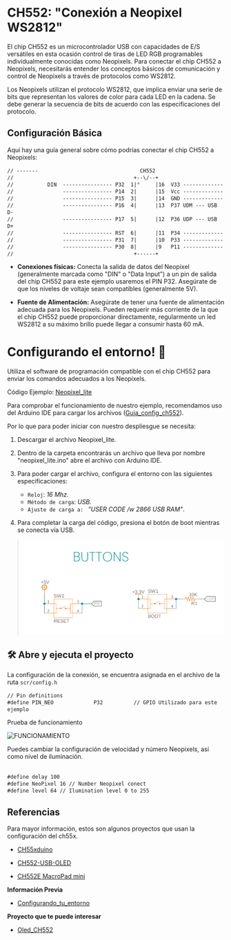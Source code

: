 # CH552: "Conexión a Neopixel WS2812"

El chip CH552 es un microcontrolador USB con capacidades de E/S versátiles en esta ocasión control de  tiras de LED RGB programables individualmente conocidas como Neopixels. Para conectar el chip CH552 a Neopixels, necesitarás entender los conceptos básicos de comunicación y control de Neopixels a través de protocolos como WS2812.

Los Neopixels utilizan el protocolo WS2812, que implica enviar una serie de bits que representan los valores de color para cada LED en la cadena. Se debe generar la secuencia de bits de acuerdo con las especificaciones del protocolo.
## Configuración Básica

Aquí hay una guía general sobre cómo podrías conectar el chip CH552 a Neopixels:
```
// -------                                 CH552
//                                       +--\/--+
//           DIN  ---------------- P32  1|°     |16  V33 -------------
//                ---------------- P14  2|      |15  Vcc -------------
//                ---------------- P15  3|      |14  GND -------------
//                ---------------- P16  4|      |13  P37 UDM --- USB D-
//                ---------------- P17  5|      |12  P36 UDP --- USB D+
//                ---------------- RST  6|      |11  P34 -------------
//                ---------------- P31  7|      |10  P33 -------------
//                ---------------- P30  8|      |9   P11 -------------
//                                       +------+

```
* **Conexiones físicas:** Conecta la salida de datos del Neopixel (generalmente marcada como "DIN" o "Data Input") a un pin de salida del chip CH552 para este ejemplo usaremos el PIN  P32. Asegúrate de que los niveles de voltaje sean compatibles (generalmente 5V).

* **Fuente de Alimentación:** Asegúrate de tener una fuente de alimentación adecuada para los Neopixels. Pueden requerir más corriente de la que el chip CH552 puede proporcionar directamente, regularmente un led WS2812 a su máximo brillo puede llegar a consumir hasta 60 mA.

# Configurando el entorno! 👋

Utiliza el software de programación compatible con el chip CH552 para enviar los comandos adecuados a los Neopixels. 

Código Ejemplo: [Neopixel_lite](https://github.com/UNIT-Electronics/ch552_neopixel/tree/main/software/neopixel_lite)

Para comprobar el funcionamiento de nuestro ejemplo, recomendamos uso del Arduino IDE para cargar los archivos ([Guia_config_ch552](https://github.com/UNIT-Electronics/CH552-en-Arduino/)).

Por lo que para poder iniciar con nuestro despliesgue se necesita:


1. Descargar el archivo Neopixel_lite.
1. Dentro de la carpeta encontrarás un archivo que lleva por nombre "neopixel_lite.ino" abre el archivo con Arduino IDE.
1. Para poder cargar el archivo, configura el entorno con las siguientes especificaciones:

    * `Reloj`: *16 Mhz.*
    * `Método de carga`: *USB.*
    * `Ajuste de carga a: ` *"USER CODE /w 2866 USB RAM"*.    

1. Para completar la carga del código, presiona el botón de boot mientras se conecta vía USB. 


>![conexion](./img/button_leds.png)


## 🛠️ Abre y ejecuta el proyecto

La configuración de la conexión, se encuentra asignada en el archivo de la ruta `scr/config.h`
```
// Pin definitions
#define PIN_NEO             P32          // GPIO Utilizado para este ejemplo

```
Prueba de funcionamiento

![FUNCIONAMIENTO](./img/neopixel.gif)

Puedes cambiar la configuración de velocidad y número Neopixels, así como nivel de iluminación.

```

#define delay 100
#define NeoPixel 16 // Number Neopixel conect
#define level 64 // Ilumination level 0 to 255

```
## Referencias

Para mayor información, estos son algunos proyectos que usan la configuración del ch55x.

* [CH55xduino](https://github.com/DeqingSun/ch55xduino)

* [CH552-USB-OLED](https://github.com/wagiminator/CH552-USB-OLED)

* [CH552E MacroPad mini](https://github.com/wagiminator/CH552-Macropad-mini)

 **Información Previa**

 * [Configurando_tu_entorno](https://github.com/UNIT-Electronics/CH552-en-Arduino/)

 **Proyecto que te puede interesar**

 * [Oled_CH552](https://github.com/UNIT-Electronics/OLED_ch552)